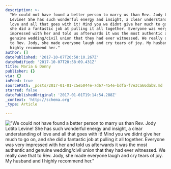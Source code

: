 ```yaml
---
description: >-
  "We could not have found a better person to marry us than Rev. Jody Lotito
  Levine! She has such wonderful energy and insight, a clear understanding of
  love and all that goes with it! Mind you we didnt give her much to go on, and
  she did a fantastic job at pulling it all together. Everyone was very
  impressed with her and told us afterwards it was the most authentic and
  genuine wedding/civil union that they had ever witnessed. We really owe that
  to Rev. Jody, she made everyone laugh and cry tears of joy. My husband and I
  highly recommend her."
author: []
datePublished: '2017-10-07T20:58:10.267Z'
dateModified: '2017-10-07T20:58:09.431Z'
title: Maria & Donny
publisher: {}
via: {}
inFeed: true
sourcePath: _posts/2017-01-01-c5e5044e-7d67-454e-bdfa-f7e3ca66dab8.md
starred: false
datePublishedOriginal: '2017-01-01T19:14:54.288Z'
_context: 'http://schema.org'
_type: Article

---
```

!["We could not have found a better person to marry us than Rev. Jody Lotito Levine! She has such wonderful energy and insight, a clear understanding of love and all that goes with it! Mind you we didnt give her much to go on, and she did a fantastic job at pulling it all together. Everyone was very impressed with her and told us afterwards it was the most authentic and genuine wedding/civil union that they had ever witnessed. We really owe that to Rev. Jody, she made everyone laugh and cry tears of joy. My husband and I highly recommend her."](https://the-grid-user-content.s3-us-west-2.amazonaws.com/f94b2134-1565-4987-88f9-ff782178d327.jpg)